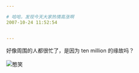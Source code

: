 ```yaml
---

# 哈哈，发现今天大家热情高涨啊
2007-10-24 11:52:54


---
```



好像周围的人都很忙了，是因为 ten million 的缘故吗？<br />
<br />
<img src="http://static.xiaonei.com/img/editor/emot/emot-29.gif" alt="憨笑"><br />
